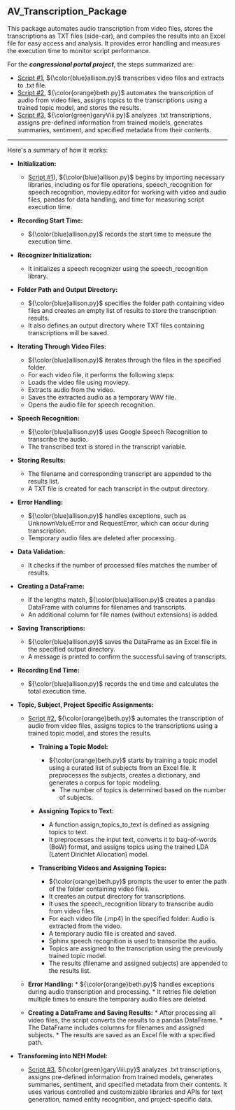## AV_Transcription_Package

This package automates audio transcription from video files, stores the transcriptions as TXT files (side-car), and compiles the results into an Excel file for easy access and analysis. It provides error handling and measures the execution time to monitor script performance. 

For the ***congressional portal project***, the steps summarized are:
* [Script #1](https://github.com/prys0000/congressional-portal-project/blob/718c68d29d3470f74f461b863fee8905192cb386/workflows/AV_Transcriptions_Package/allison.py), ${\color{blue}allison.py}$ transcribes video files and extracts to .txt file.
* [Script #2](https://github.com/prys0000/congressional-portal-project/blob/718c68d29d3470f74f461b863fee8905192cb386/workflows/AV_Transcriptions_Package/beth-enhanced-topic.py), ${\color{orange}beth.py}$ automates the transcription of audio from video files, assigns topics to the transcriptions using a trained topic model, and stores the results.
* [Script #3](https://github.com/prys0000/congressional-portal-project/blob/718c68d29d3470f74f461b863fee8905192cb386/workflows/AV_Transcriptions_Package/garyvidiii.py), ${\color{green}garyViii.py}$ analyzes .txt transcriptions, assigns pre-defined information from trained models, generates summaries, sentiment, and specified metadata from their contents.

---


Here's a summary of how it works:

* **Initialization:**

    * [Script #1](https://github.com/prys0000/congressional-portal-project/blob/718c68d29d3470f74f461b863fee8905192cb386/workflows/AV_Transcriptions_Package/allison.py)), ${\color{blue}allison.py}$ begins by importing necessary libraries, including os for file operations, speech_recognition for speech recognition, moviepy.editor for working with video and audio files, pandas for data handling, and time for measuring script execution time.

* **Recording Start Time:**

    * ${\color{blue}allison.py}$ records the start time to measure the execution time.

* **Recognizer Initialization:**

    * It initializes a speech recognizer using the speech_recognition library.

* **Folder Path and Output Directory:**

    * ${\color{blue}allison.py}$ specifies the folder path containing video files and creates an empty list of results to store the transcription results.
    * It also defines an output directory where TXT files containing transcriptions will be saved.

* **Iterating Through Video Files:**

    * ${\color{blue}allison.py}$ iterates through the files in the specified folder.
    * For each video file, it performs the following steps:
    * Loads the video file using moviepy.
    * Extracts audio from the video.
    * Saves the extracted audio as a temporary WAV file.
    * Opens the audio file for speech recognition.

* **Speech Recognition:**

    * ${\color{blue}allison.py}$ uses Google Speech Recognition to transcribe the audio.
    * The transcribed text is stored in the transcript variable.

* **Storing Results:**

    * The filename and corresponding transcript are appended to the results list.
    * A TXT file is created for each transcript in the output directory.

* **Error Handling:**

    * ${\color{blue}allison.py}$ handles exceptions, such as UnknownValueError and RequestError, which can occur during transcription.
    * Temporary audio files are deleted after processing.

* **Data Validation:**

    * It checks if the number of processed files matches the number of results.

* **Creating a DataFrame:**

    * If the lengths match, ${\color{blue}allison.py}$ creates a pandas DataFrame with columns for filenames and transcripts.
    * An additional column for file names (without extensions) is added.

* **Saving Transcriptions:**

    * ${\color{blue}allison.py}$ saves the DataFrame as an Excel file in the specified output directory.
    * A message is printed to confirm the successful saving of transcripts.

* **Recording End Time:**

    * ${\color{blue}allison.py}$ records the end time and calculates the total execution time.
 
* **Topic, Subject, Project Specific Assignments:**
    * [Script #2](https://github.com/prys0000/congressional-portal-project/blob/718c68d29d3470f74f461b863fee8905192cb386/workflows/AV_Transcriptions_Package/beth-enhanced-topic.py), ${\color{orange}beth.py}$ automates the transcription of audio from video files, assigns topics to the transcriptions using a trained topic model, and stores the results.
 
        * **Training a Topic Model:**
          * ${\color{orange}beth.py}$ starts by training a topic model using a curated list of subjects from an Excel file. It preprocesses the subjects, creates a dictionary, and generates a corpus for topic modeling. 
            * The number of topics is determined based on the number of subjects.
           
        * **Assigning Topics to Text:**
          * A function assign_topics_to_text is defined as assigning topics to text.
          * It preprocesses the input text, converts it to bag-of-words (BoW) format, and assigns topics using the trained LDA (Latent Dirichlet Allocation) model.

        * **Transcribing Videos and Assigning Topics:**
          * ${\color{orange}beth.py}$ prompts the user to enter the path of the folder containing video files.
          * It creates an output directory for transcriptions.
          * It uses the speech_recognition library to transcribe audio from video files.
          * For each video file (.mp4) in the specified folder: Audio is extracted from the video.
          * A temporary audio file is created and saved.
          * Sphinx speech recognition is used to transcribe the audio.
          * Topics are assigned to the transcription using the previously trained topic model.
          * The results (filename and assigned subjects) are appended to the results list.
         
    * **Error Handling:**
          * ${\color{orange}beth.py}$ handles exceptions during audio transcription and processing.
          * It retries file deletion multiple times to ensure the temporary audio files are deleted.

    * **Creating a DataFrame and Saving Results:**
          * After processing all video files, the script converts the results to a pandas DataFrame.
          * The DataFrame includes columns for filenames and assigned subjects.
          * The results are saved as an Excel file with a specified path.
      
* **Transforming into NEH Model:**
    * [Script #3](), ${\color{green}garyViii.py}$ analyzes .txt transcriptions, assigns pre-defined information from trained models, generates summaries, sentiment, and specified metadata from their contents. It uses various controlled and customizable libraries and APIs for text generation, named entity recognition, and project-specific data.
